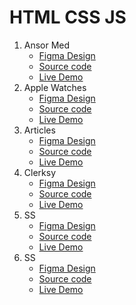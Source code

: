 # HTML CSS JS

1. Ansor Med
   * [Figma Design](https://www.figma.com/file/h2EzOBjvCiY8hVoFolSd5Z/AnsorMed-landing-page)
   * [Source code](https://github.com/SanjarbekSaminjonov/FrontEndProjects/tree/master/AnsorMed)
   * [Live Demo](https://ansor-med-ss.netlify.app/)
2. Apple Watches
   * [Figma Design](https://www.figma.com/file/oqOJWgwVM3cULzmTyB9ogV/Apple-Watch)
   * [Source code](https://github.com/SanjarbekSaminjonov/FrontEndProjects/tree/master/AppleWatches)
   * [Live Demo](https://apple-watches-ss.netlify.app/)
3. Articles
   * [Figma Design](https://www.figma.com/file/6WfHS48MXkIC4zXW38ru2w/Articles)
   * [Source code](https://github.com/SanjarbekSaminjonov/FrontEndProjects/tree/master/Articles)
   * [Live Demo](https://articles-ss.netlify.app/)
4. Clerksy
   * [Figma Design](https://www.figma.com/file/7M35C1Xiwwccf5qHRHxXad/Clerksy)
   * [Source code](/Clerksy)
   * [Live Demo](https://clerksy-ss.netlify.app/)
5. SS
   * [Figma Design]()
   * [Source code]()
   * [Live Demo]()
6. SS
   * [Figma Design]()
   * [Source code]()
   * [Live Demo]()